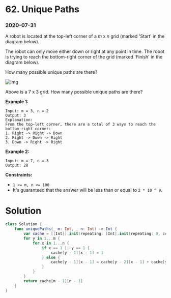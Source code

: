 # 62. Unique Paths

### 2020-07-31

A robot is located at the top-left corner of a *m* x *n* grid (marked 'Start' in the diagram below).

The robot can only move either down or right at any point in time. The robot is trying to reach the bottom-right corner of the grid (marked 'Finish' in the diagram below).

How many possible unique paths are there?

![img](https://assets.leetcode.com/uploads/2018/10/22/robot_maze.png)

Above is a 7 x 3 grid. How many possible unique paths are there?

 

**Example 1:**

```
Input: m = 3, n = 2
Output: 3
Explanation:
From the top-left corner, there are a total of 3 ways to reach the bottom-right corner:
1. Right -> Right -> Down
2. Right -> Down -> Right
3. Down -> Right -> Right
```

**Example 2:**

```
Input: m = 7, n = 3
Output: 28
```

 

**Constraints:**

- `1 <= m, n <= 100`
- It's guaranteed that the answer will be less than or equal to `2 * 10 ^ 9`.


# Solution

```swift
class Solution {
    func uniquePaths(_ m: Int, _ n: Int) -> Int {
        var cache = [[Int]].init(repeating: [Int].init(repeating: 0, count: n), count: m)
        for y in 1...m {
            for x in 1...n {
                if x == 1 || y == 1 {
                    cache[y - 1][x - 1] = 1
                } else {
                    cache[y - 1][x - 1] = cache[y - 2][x - 1] + cache[y - 1][x - 2]
                }
            }
        }
        return cache[m - 1][n - 1]
    }
}

```

